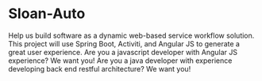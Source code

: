 # Sloan-Auto
Help us build software as a dynamic web-based service workflow solution. This project will use Spring Boot, Activiti, and Angular JS to generate a great user experience. Are you a javascript developer with Angular JS experience? We want you! Are you a java developer with experience developing back end restful architecture? We want you!
